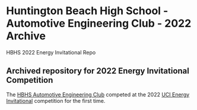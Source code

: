 # Huntington Beach High School - Automotive Engineering Club - 2022 Archive
HBHS 2022 Energy Invitational Repo

## Archived repository for 2022 Energy Invitational Competition
The [HBHS Automotive Engineering Club](https://hbhs.bytethug.com/) competed at the 2022 [UCI Energy Invitational](https://vitallink.org/program/energy-invitational/) competition for the first time.